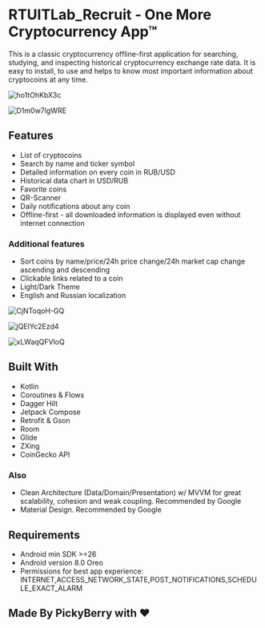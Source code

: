 # RTUITLab_Recruit - One More Cryptocurrency App™

This is a classic cryptocurrency offline-first application for searching, studying, and inspecting historical cryptocurrency exchange rate data.
It is easy to install, to use and helps to know most important information about cryptocoins at any time.

![ho1tOhKbX3c](https://github.com/PickyBerry/RTUITLab_Recruit/assets/92033502/d643bf94-92f8-4c9e-b899-42639276c4e3)


![D1m0w7IgWRE](https://github.com/PickyBerry/RTUITLab_Recruit/assets/92033502/28a76e81-e7d1-442d-806b-b5c6d478f3cd)



## Features
 * List of cryptocoins
 * Search by name and ticker symbol
 * Detailed information on every coin in RUB/USD
 * Historical data chart in USD/RUB
 * Favorite coins
 * QR-Scanner
 * Daily notifications about any coin
 * Offline-first - all downloaded information is displayed even without internet connection
 
### Additional features

* Sort coins by name/price/24h price change/24h market cap change ascending and descending
* Clickable links related to a coin
* Light/Dark Theme
* English and Russian localization

![CjNToqoH-GQ](https://github.com/PickyBerry/RTUITLab_Recruit/assets/92033502/d912491e-7da5-49f0-a872-57d71b74099b)

![jQEIYc2Ezd4](https://github.com/PickyBerry/RTUITLab_Recruit/assets/92033502/c92cca7d-2289-49a2-91a7-13aed333b2f4)

![xLWaqQFVloQ](https://github.com/PickyBerry/RTUITLab_Recruit/assets/92033502/966fc96a-c404-4e72-a5fa-eb825cd838ac)




## Built With

* Kotlin
* Coroutines & Flows
* Dagger Hilt
* Jetpack Compose
* Retrofit & Gson
* Room
* Glide
* ZXing
* CoinGecko API

### Also
* Clean Architecture (Data/Domain/Presentation) w/ MVVM for great scalability, cohesion and weak coupling. Recommended by Google
* Material Design. Recommended by Google

## Requirements
* Android min SDK >=26
* Android version 8.0 Oreo
* Permissions for best app experience: INTERNET,ACCESS_NETWORK_STATE,POST_NOTIFICATIONS,SCHEDULE_EXACT_ALARM

## Made By PickyBerry with ♥
